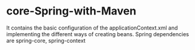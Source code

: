# core-Spring-with-Maven
It contains the basic configuration of the applicationContext.xml and implementing the different ways of creating beans.
Spring dependencies are spring-core, spring-context 

